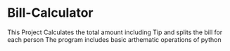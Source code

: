 # Bill-Calculator
This Project Calculates the total amount including Tip and splits the bill for each person
The program includes basic arthematic operations of python
